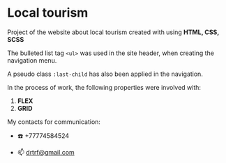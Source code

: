 # Local tourism

Project of the website about local tourism created with using **HTML, CSS, SCSS**

The bulleted list tag `<ul>` was used in the site header, when creating the navigation menu.

A pseudo class `:last-child` has also been applied in the navigation.

In the process of work, the following properties were involved with: 

1. **FLEX**
2. **GRID**

My contacts for communication: 

* :phone: +77774584524

* :mailbox: drtrf@gmail.com
